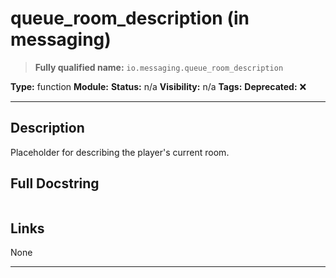 # queue_room_description (in messaging)
> **Fully qualified name:** `io.messaging.queue_room_description`

**Type:** function
**Module:** 
**Status:** n/a
**Visibility:** n/a
**Tags:** 
**Deprecated:** ❌

---

## Description
Placeholder for describing the player's current room.

## Full Docstring
```

```

## Links
None

---
